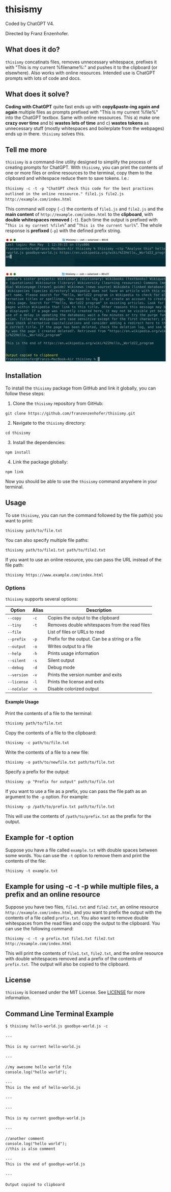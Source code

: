 # thisismy

Coded by ChatGPT V4.

Directed by Franz Enzenhofer.

## What does it do?

`thisismy` concatinats files, removes unnecessary whitespace,  prefixes it with "This is my current %filename%:" and pushes it to the clipboard (or elsewhere). Also works with online resources. Intended use is ChatGPT prompts with lots of code and docs. 

## What does it solve?

**Coding with ChatGPT** quite fast ends up with **copy&paste-ing again and again** multiple files as prompts prefixed with "This is my current %file%" into the ChatGPT textbox. Same with online ressources. This a) make one **crazy over time** and b) **wastes lots of time** and c) **wastes tokens** as unnecessary stuff (mostly whitespaces and boilerplate from the webpages) ends up in there. `thisismy` solves this. 


## Tell me more

`thisismy` is a command-line utility designed to simplify the process of creating prompts for ChatGPT. With `thisismy`, you can print the contents of one or more files or online resources to the terminal, copy them to the clipboard and whitespace reduce them to save tokens. I.e.:

`thisismy -c -t -p "ChatGPT check this code for the best practices outlined in the online ressource." file1.js file2.js http://example.com/index.html
` 

This command will copy (`-c`) the contents of `file1.js` and `file2.js` and the **main content** of `http://example.com/index.html` to the **clipboard**, with **double whitespaces removed** (`-t`). Each time the output is prefixed with "`This is my current %file%`" and "`This is the current %url%`". The whole response is **prefixed** (`-p`) with the defined prefix string. 

![Preview 1](./preview-1.png)

![Preview 2](./preview-2.png)


## Installation 
To install the `thisismy` package from GitHub and link it globally, you can follow these steps: 

1. Clone the `thisismy` repository from GitHub: 
``` 
git clone https://github.com/franzenzenhofer/thisismy.git 
``` 

2. Navigate to the `thisismy` directory: 
``` 
cd thisismy 
``` 

3. Install the dependencies: 
``` 
npm install 
``` 

4. Link the package globally: 
``` 
npm link 
``` 

Now you should be able to use the `thisismy` command anywhere in your terminal. 

## Usage 
To use `thisismy`, you can run the command followed by the file path(s) you want to print: 

``` 
thisismy path/to/file.txt 
``` 

You can also specify multiple file paths: 

``` 
thisismy path/to/file1.txt path/to/file2.txt 
``` 

If you want to use an online resource, you can pass the URL instead of the file path: 

``` 
thisismy https://www.example.com/index.html 
``` 

### Options 
`thisismy` supports several options: 

| Option          | Alias | Description                                                     |
|----------------|-------|-----------------------------------------------------------------|
| `--copy`       | `-c`  | Copies the output to the clipboard                              |
| `--tiny`       | `-t`  | Removes double whitespaces from the read files                  |
| `--file`       |       | List of files or URLs to read                                    |
| `--prefix`     | `-p`  | Prefix for the output. Can be a string or a file                 |
| `--output`     | `-o`  | Writes output to a file                                          |
| `--help`       | `-h`  | Prints usage information                                         |
| `--silent`     | `-s`  | Silent output                                                   |
| `--debug`      | `-d`  | Debug mode                                                      |
| `--version`    | `-v`  | Prints the version number and exits                              |
| `--license`    | `-l`  | Prints the license and exits                                     |
| `--noColor`    | `-n`  | Disable colorized output                                         |


#### Example Usage 
Print the contents of a file to the terminal: 

``` 
thisismy path/to/file.txt 
``` 

Copy the contents of a file to the clipboard: 

``` 
thisismy -c path/to/file.txt 
``` 

Write the contents of a file to a new file: 

``` 
thisismy -o path/to/newfile.txt path/to/file.txt 
``` 

Specify a prefix for the output: 

``` 
thisismy -p "Prefix for output" path/to/file.txt 
``` 

If you want to use a file as a prefix, you can pass the file path as an argument to the `-p` option. For example: 

``` 
thisismy -p /path/to/prefix.txt path/to/file.txt 
``` 

This will use the contents of `/path/to/prefix.txt` as the prefix for the output. 


## Example for -t option

Suppose you have a file called `example.txt` with double spaces between some words. You can use the `-t` option to remove them and print the contents of the file:

```
thisismy -t example.txt
```

## Example for using -c -t -p while multiple files, a prefix and an online resource

Suppose you have two files, `file1.txt` and `file2.txt`, an online resource `http://example.com/index.html`, and you want to prefix the output with the contents of a file called `prefix.txt`. You also want to remove double whitespaces from the read files and copy the output to the clipboard. You can use the following command:

```
thisismy -c -t -p prefix.txt file1.txt file2.txt http://example.com/index.html
```

This will print the contents of `file1.txt`, `file2.txt`, and the online resource with double whitespaces removed and a prefix of the contents of `prefix.txt`. The output will also be copied to the clipboard.


## License

`thisismy` is licensed under the MIT License. See [LICENSE](LICENSE) for more information.

## Command Line Terminal Example

```
$ thisismy hello-world.js goodbye-world.js -c

---

This is my current hello-world.js

---

//my awesome hello world file
console.log("hello world");

---
This is the end of hello-world.js

---

---

This is my current goodbye-world.js

---

//another comment
console.log("hello world");
//this is also comment

---
This is the end of goodbye-world.js

---

Output copied to clipboard
```







